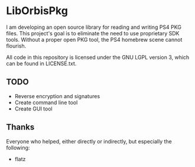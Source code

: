 # LibOrbisPkg

I am developing an open source library for reading and writing PS4 PKG files.
This project's goal is to eliminate the need to use proprietary SDK tools.
Without a proper open PKG tool, the PS4 homebrew scene cannot flourish. 

All code in this repository is licensed under the GNU LGPL version 3, which can be found in LICENSE.txt.

## TODO

- Reverse encryption and signatures
- Create command line tool
- Create GUI tool

## Thanks
Everyone who helped, either directly or indirectly, but especially the following:

- flatz